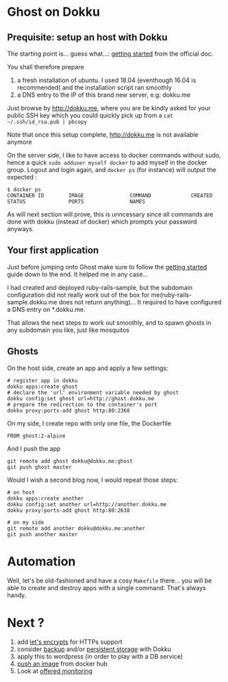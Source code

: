 # Ghost on Dokku

## Prequisite: setup an host with Dokku

The starting point is... guess what...: [getting started](http://dokku.viewdocs.io/dokku/getting-started/installation/) from the official doc.

You shall therefore prepare 

1. a fresh installation of ubuntu. I used 18.04 (eventhough 16.04 is recommended) and the installation script ran smoothly
2. a DNS entry to the IP of this brand new server, e.g: dokku.me

Just browse by http://dokku.me, where you are be kindly asked for your public SSH key which you could quickly pick up from a `cat ~/.ssh/id_rsa.pub | pbcopy`

Note that once this setup complete, http://dokku.me is not available anymore

On the server side, I like to have access to docker commands without sudo, hence a quick `sudo adduser myself docker` to add myself in the docker group. Logout and login again, and `docker ps` (for instance) will output the expected :

    $ docker ps
    CONTAINER ID        IMAGE               COMMAND             CREATED             STATUS              PORTS               NAMES

As will next section will prove, this is unncessary since all commands are done with dokku (instead of docker) which prompts your password anyways.

## Your first application

Just before jumping onto Ghost make sure to follow the [getting started](http://dokku.viewdocs.io/dokku/getting-started/installation/) guide down to the end. It helped me in any case...

I had created and deployed ruby-rails-sample, but the subdomain configuration did not really work out of the box for me(ruby-rails-sample.dokku.me does not return anything)... It required to have configured a DNS entry on *.dokku.me.

That allows the next steps to work out smoothly, and to spawn ghosts in any subdomain you like, just like mosquitos

## Ghosts

On the host side, create an app and apply a few settings:

    # register app in dokku
    dokku apps:create ghost
    # declare the 'url' environment variable needed by ghost
    dokku config:set ghost url=http://ghost.dokku.me
    # prepare the redirection to the container's port
    dokku proxy:ports-add ghost http:80:2368

On my side, I create repo with only one file, the Dockerfile

    FROM ghost:2-alpine

And I push the app

    git remote add ghost dokku@dokku.me:ghost
    git push ghost master

Would I wish a second blog now, I would repeat those steps:

    # on host
    dokku apps:create another
    dokku config:set another url=http://another.dokku.me
    dokku proxy:ports-add ghost http:80:2638
    
    # on my side
    git remote add another dokku@dokku.me:another
    git push another master

# Automation

Well, let's be old-fashioned and have a cosy `Makefile` there... you will be able to create and destroy apps with a single command. That's always handy.

# Next ?

1. add [let's encrypts](https://github.com/dokku/dokku-letsencrypt) for HTTPs support
1. consider [backup](http://dokku.viewdocs.io/dokku~v0.12.12/advanced-usage/backup-recovery/) and/or [persistent storage](http://dokku.viewdocs.io/dokku~v0.12.12/advanced-usage/persistent-storage/) with Dokku
1. apply this to wordpress (in order to play with a DB service)
1. [push an image](http://dokku.viewdocs.io/dokku~v0.12.12/deployment/methods/images/) from docker hub
1. Look at [offered monitoring](https://github.com/dokku/dokku-graphite-grafana)